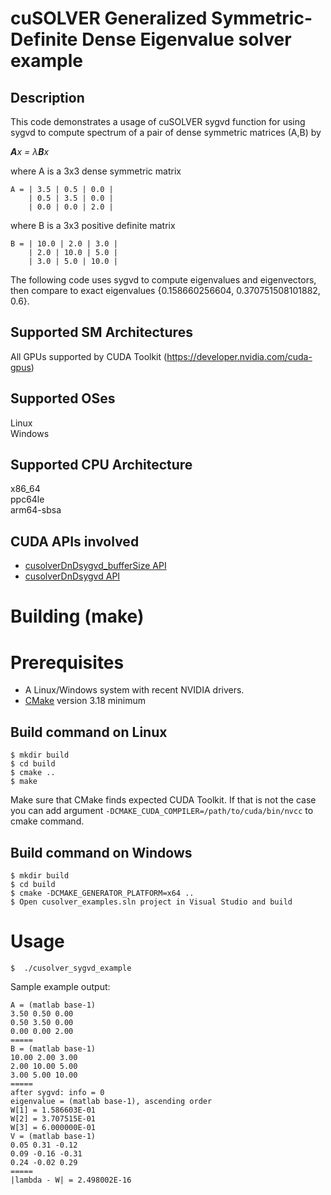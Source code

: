 # cuSOLVER Generalized Symmetric-Definite Dense Eigenvalue solver example

## Description

This code demonstrates a usage of cuSOLVER sygvd function for using sygvd to compute spectrum of a pair of dense symmetric matrices (A,B) by

_**A**x = &lambda;**B**x_

where A is a 3x3 dense symmetric matrix
```
A = | 3.5 | 0.5 | 0.0 |
    | 0.5 | 3.5 | 0.0 |
    | 0.0 | 0.0 | 2.0 |
```
where B is a 3x3 positive definite  matrix
```
B = | 10.0 | 2.0 | 3.0 |
    | 2.0 | 10.0 | 5.0 |
    | 3.0 | 5.0 | 10.0 |
```

The following code uses sygvd to compute eigenvalues and eigenvectors, then compare to exact eigenvalues {0.158660256604, 0.370751508101882, 0.6}.

## Supported SM Architectures

All GPUs supported by CUDA Toolkit (https://developer.nvidia.com/cuda-gpus)  

## Supported OSes

Linux  
Windows

## Supported CPU Architecture

x86_64  
ppc64le  
arm64-sbsa

## CUDA APIs involved
- [cusolverDnDsygvd_bufferSize API](https://docs.nvidia.com/cuda/cusolver/index.html#cuSolverDN-lt-t-gt-sygvd)
- [cusolverDnDsygvd API](https://docs.nvidia.com/cuda/cusolver/index.html#cuSolverDN-lt-t-gt-sygvd)

# Building (make)

# Prerequisites
- A Linux/Windows system with recent NVIDIA drivers.
- [CMake](https://cmake.org/download) version 3.18 minimum

## Build command on Linux
```
$ mkdir build
$ cd build
$ cmake ..
$ make
```
Make sure that CMake finds expected CUDA Toolkit. If that is not the case you can add argument `-DCMAKE_CUDA_COMPILER=/path/to/cuda/bin/nvcc` to cmake command.

## Build command on Windows
```
$ mkdir build
$ cd build
$ cmake -DCMAKE_GENERATOR_PLATFORM=x64 ..
$ Open cusolver_examples.sln project in Visual Studio and build
```

# Usage
```
$  ./cusolver_sygvd_example
```

Sample example output:

```
A = (matlab base-1)
3.50 0.50 0.00
0.50 3.50 0.00
0.00 0.00 2.00
=====
B = (matlab base-1)
10.00 2.00 3.00
2.00 10.00 5.00
3.00 5.00 10.00
=====
after sygvd: info = 0
eigenvalue = (matlab base-1), ascending order
W[1] = 1.586603E-01
W[2] = 3.707515E-01
W[3] = 6.000000E-01
V = (matlab base-1)
0.05 0.31 -0.12
0.09 -0.16 -0.31
0.24 -0.02 0.29
=====
|lambda - W| = 2.498002E-16
```
